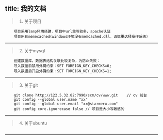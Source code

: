 title: 我的文档
---

> 1. 关于项目

```
	项目采用lamp环境搭建，项目中url重写较多，apache认证
	项目用到memecached(windows环境没有memcached.dll，请慎重选择操作系统)
```
---

> 2. 关于mysql

```
	创建数据库，数据表结构关联比较复杂，为防止失败：
	导入数据前禁用外键约束：SET FOREIGN_KEY_CHECKS=0;
	导入数据后开启外键约束：SET FOREIGN_KEY_CHECKS=1;
```
---

> 3. 关于git

```
	git clone http://122.5.32.82:7990/scm/cv/www.git	// cv 前台
	git config --global user.name "xx"
	git config --global user.email "xx@starmerx.com"
	git config core.ignorecase false // 项目是大小写敏感的
```
---

> 4. 关于ubuntu

```

```
---